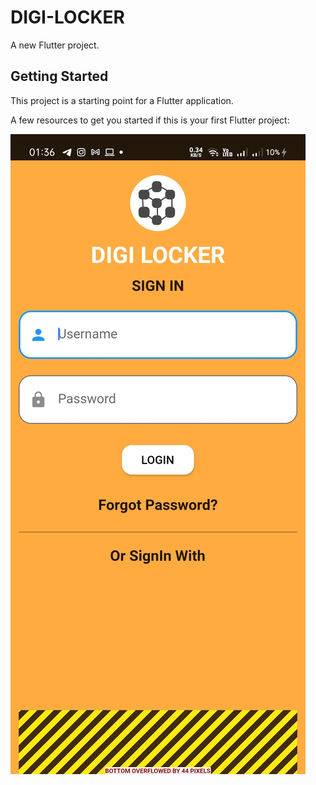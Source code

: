 # DIGI-LOCKER

A new Flutter project.

## Getting Started

This project is a starting point for a Flutter application.

A few resources to get you started if this is your first Flutter project:

![Screenshot](Login-UI.jpg)